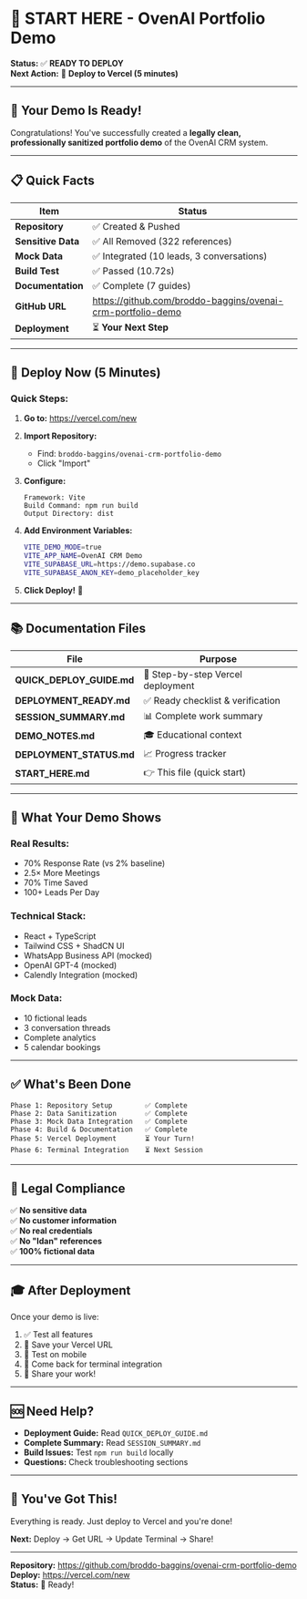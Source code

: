 # 🎯 START HERE - OvenAI Portfolio Demo

**Status:** ✅ **READY TO DEPLOY**  
**Next Action:** 🚀 **Deploy to Vercel (5 minutes)**

---

## 🎉 Your Demo Is Ready!

Congratulations! You've successfully created a **legally clean, professionally sanitized portfolio demo** of the OvenAI CRM system.

---

## 📋 Quick Facts

| Item | Status |
|------|--------|
| **Repository** | ✅ Created & Pushed |
| **Sensitive Data** | ✅ All Removed (322 references) |
| **Mock Data** | ✅ Integrated (10 leads, 3 conversations) |
| **Build Test** | ✅ Passed (10.72s) |
| **Documentation** | ✅ Complete (7 guides) |
| **GitHub URL** | https://github.com/broddo-baggins/ovenai-crm-portfolio-demo |
| **Deployment** | ⏳ **Your Next Step** |

---

## 🚀 Deploy Now (5 Minutes)

### **Quick Steps:**

1. **Go to:** https://vercel.com/new

2. **Import Repository:**
   - Find: `broddo-baggins/ovenai-crm-portfolio-demo`
   - Click "Import"

3. **Configure:**
   ```
   Framework: Vite
   Build Command: npm run build
   Output Directory: dist
   ```

4. **Add Environment Variables:**
   ```bash
   VITE_DEMO_MODE=true
   VITE_APP_NAME=OvenAI CRM Demo
   VITE_SUPABASE_URL=https://demo.supabase.co
   VITE_SUPABASE_ANON_KEY=demo_placeholder_key
   ```

5. **Click Deploy!** 🚀

---

## 📚 Documentation Files

| File | Purpose |
|------|---------|
| **QUICK_DEPLOY_GUIDE.md** | 📖 Step-by-step Vercel deployment |
| **DEPLOYMENT_READY.md** | ✅ Ready checklist & verification |
| **SESSION_SUMMARY.md** | 📊 Complete work summary |
| **DEMO_NOTES.md** | 🎓 Educational context |
| **DEPLOYMENT_STATUS.md** | 📈 Progress tracker |
| **START_HERE.md** | 👉 This file (quick start) |

---

## 🎯 What Your Demo Shows

### **Real Results:**
- 70% Response Rate (vs 2% baseline)
- 2.5× More Meetings
- 70% Time Saved
- 100+ Leads Per Day

### **Technical Stack:**
- React + TypeScript
- Tailwind CSS + ShadCN UI
- WhatsApp Business API (mocked)
- OpenAI GPT-4 (mocked)
- Calendly Integration (mocked)

### **Mock Data:**
- 10 fictional leads
- 3 conversation threads
- Complete analytics
- 5 calendar bookings

---

## ✅ What's Been Done

```
Phase 1: Repository Setup        ✅ Complete
Phase 2: Data Sanitization       ✅ Complete
Phase 3: Mock Data Integration   ✅ Complete
Phase 4: Build & Documentation   ✅ Complete
Phase 5: Vercel Deployment       ⏳ Your Turn!
Phase 6: Terminal Integration    ⏳ Next Session
```

---

## 🔐 Legal Compliance

✅ **No sensitive data**  
✅ **No customer information**  
✅ **No real credentials**  
✅ **No "Idan" references**  
✅ **100% fictional data**  

---

## 🎓 After Deployment

Once your demo is live:

1. ✅ Test all features
2. 📝 Save your Vercel URL
3. 📱 Test on mobile
4. 🔗 Come back for terminal integration
5. 🎉 Share your work!

---

## 🆘 Need Help?

- **Deployment Guide:** Read `QUICK_DEPLOY_GUIDE.md`
- **Complete Summary:** Read `SESSION_SUMMARY.md`
- **Build Issues:** Test `npm run build` locally
- **Questions:** Check troubleshooting sections

---

## 🎉 You've Got This!

Everything is ready. Just deploy to Vercel and you're done!

**Next:** Deploy → Get URL → Update Terminal → Share!

---

**Repository:** https://github.com/broddo-baggins/ovenai-crm-portfolio-demo  
**Deploy:** https://vercel.com/new  
**Status:** 🚀 Ready!

